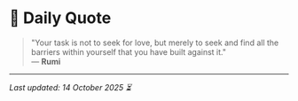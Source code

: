 # 📜 Daily Quote

> "Your task is not to seek for love, but merely to seek and find all the barriers within yourself that you have built against it."  
> — **Rumi**

---

_Last updated: 14 October 2025 ⏳_
